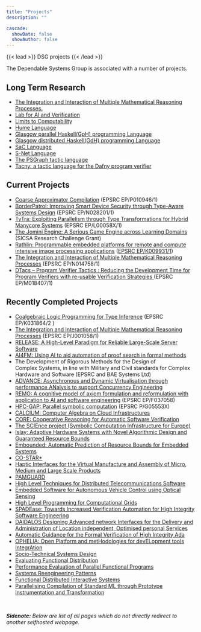 ```yaml
---
title: "Projects"
description: ""

cascade:
  showDate: false
  showAuthor: false
---
```


{{< lead >}}
DSG projects
{{< /lead >}}

<div class="storycontent">
        <p>The Dependable Systems Group is associated with a number of projects.</p>
<h2>Long Term Research</h2>
<ul>
<li><a href="http://www.macs.hw.ac.uk/~air/platform11/">The Integration and Interaction of Multiple Mathematical Reasoning Processes.</a></li>
<li><a href="http://www.laiv.uk">Lab for AI and Verification</a></li>
<li><a href="http://www.macs.hw.ac.uk/~greg/limits%20to%20computability/index.htm">Limits to Computability</a></li>
<li><a href="http://www.macs.hw.ac.uk/~greg/hume/">Hume Language</a></li>
<li><a href="http://www.macs.hw.ac.uk/~dsg/wp/gph/">Glasgow parallel Haskell(GpH) programming Language</a></li>
<li><a href="http://www.macs.hw.ac.uk/~dsg/wp/gdh">Glasgow distributed Haskell(GdH) programming Language</a></li>
<li><a title="The SaC home page" href="http://www.sac-home.org/" target="_blank">SaC Language</a></li>
<li><a title="The S-Net home page" href="http://www.snet-home.org/" target="_blank">S-Net Language</a></li>
<li><a title="PSGraph home page" href="http://ggrov.github.io/tinker/" target="_blank">The PSGraph tactic language</a></li>
<li><a title="Tacny home page" href="https://sites.google.com/site/tacnyproject/" target="_blank">Tacny: a tactic language for the Dafny program verifier</a></li>
</ul>
<h2>Current Projects</h2>
<ul>
<li> <a href="http://gow.epsrc.ac.uk/NGBOViewGrant.aspx?GrantRef=EP/P010946/1">Coarse Approximator Compilation</a> (EPSRC EP/P010946/1)</li>
<li> <a href="http://gow.epsrc.ac.uk/NGBOViewGrant.aspx?GrantRef=EP/N028201/1">BorderPatrol:	Improving Smart Device Security through Type-Aware Systems Design</a> (EPSRC EP/N028201/1)</li>
<li> <a href="http://tytra.org.uk/">TyTra: Exploiting Parallelism through Type Transformations for Hybrid Manycore Systems</a> (EPSRC EP/L00058X/1)</li>
<li> <a href="http://www.macs.hw.ac.uk/~hwloidl/Projects/JominiEngine/">The Jomini Engine: A Serious Game Engine across Learning Domains</a> (SICSA Research Challenge Grant) </li>
<li> <a href="http://rathlin.hw.ac.uk/">Rathlin: Programmable embedded platforms for remote and compute intensive image processing applications</a> (<a href="http://gow.epsrc.ac.uk/NGBOViewGrant.aspx?GrantRef=EP/K009931/1">EPSRC EP/K009931/1</a>) </li>
<li><a href="https://sites.google.com/site/dreamplatformgrant/">The Integration and Interaction of Multiple Mathematical Reasoning Processes</a> (EPSRC EP/N014758/1)</li>
<li><a href="https://sites.google.com/site/dreamplatformgrant/">DTacs – Program Verifier Tactics : Reducing the Development Time for Program Verifiers with re-usable Verification Strategies </a> (EPSRC EP/M018407/1)</li>
</ul>
<h2>Recently Completed Projects</h2>
<ul>
<li> <a href="http://www.macs.hw.ac.uk/~ek19/CoALP/">Coalgebraic Logic Programming for Type Inference</a> (EPSRC EP/K031864/2 ) </li>
<li><a href="http://www.macs.hw.ac.uk/~air/platform11/">The Integration and Interaction of Multiple Mathematical Reasoning Processes</a> (EPSRC EP/J001058/1)</li>
<li><a href="http://www.release-project.eu/">RELEASE: A High-Level Paradigm for Reliable Large-Scale Server Software</a></li>
<li><a href="http://www.ai4fm.org/ ">AI4FM: Using AI to aid automation of proof search in formal methods</a></li>
<li>The Development of Rigorous Methods for the Design of Complex&nbsp;Systems, in line with Military and Civil standards for Complex Hardware and Software (EPSRC and BAE Systems Ltd)</li>
<li><a title="ADVANCE project home page" href="http://www.project-advance.eu/" target="_blank">ADVANCE: Asynchronous and Dynamic Virtualisation through performance ANalysis to support Concurrency Engineering</a></li>
<li><a href="http://www.macs.hw.ac.uk/remo/ ">REMO: A cognitive model of axiom formulation and reformulation with application to AI and software engineering</a> (EPSRC EP/F037058)</li>
<li><a href="http://www-circa.mcs.st-andrews.ac.uk/hpcgap.php">HPC-GAP: Parallel symbolic computation</a> (EPSRC P/G05553X)</li>
<li><a href="http://www.macs.hw.ac.uk/~hwloidl/Projects/CALCIUM.html">CALCIUM: Computer Algebra on Cloud Infrastructures</a></li>
<li><a href="http://www.macs.hw.ac.uk/core/">CORE: Cooperative Reasoning for Automatic Software Verification</a></li>
<li><a href="http://www.symbolic-computation.org/">The SCIEnce project (Symbolic Computation Infrastructure for Europe)</a></li>
<li><a href="http://www.see.ed.ac.uk/~jst/hardware/">Islay: Adaptive Hardware Systems with Novel Algorithmic Design and<br>
Guaranteed Resource Bounds</a></li>
<li><a href="http://www.embounded.org/">Embounded: Automatic Prediction of Resource Bounds for Embedded Systems</a></li>
<li><a href="http://www.costar.hw.ac.uk/">CO-STAR*</a></li>
<li><a href="http://www.shapesearch.net/DTMG/Haptics.htm">Haptic Interfaces for the Virtual Manufacture and Assembly of Micro, Medium and Large Scale Products</a></li>
<li><a href="http://www.pamguard.org/">PAMGUARD</a></li>
<li><a href="http://www.macs.hw.ac.uk/~dsg/wp/telecoms/">High Level Techniques for Distributed Telecommunications Software</a></li>
<li><a href="http://www.macs.hw.ac.uk/~greg/SEAS/">Embedded Software for Autonomous Vehicle Control using Optical Sensing</a></li>
<li><a href="http://www.macs.hw.ac.uk/~dsg/wp/projects/GpHGRID.html">High Level Programming for Computational Grids</a></li>
<li><a href="http://www.macs.hw.ac.uk/spadease">SPADEase: Towards Increased Verification Automation for High Integrity Software Engineering</a></li>
<li><a href="http://www.ist-daidalos.org/">DAIDALOS Designing Advanced network Interfaces for the Delivery and Administration of Location independent, Optimised personal Services</a></li>
<li><a href="http://www.macs.hw.ac.uk/nuspade">Automatic Guidance for the Formal Verification of High Integrity Ada</a></li>
<li><a href="http://www.macs.hw.ac.uk/ophelia/">OPHELIA: Open Platform and metHodologies for devELopment tools IntegrAtion</a></li>
<li><a href="http://www.paccit.gla.ac.uk/">Socio-Technical Systems Design</a></li>
<li><a href="http://www.macs.hw.ac.uk/~trinder/projects">Evaluating Functional Distribution</a></li>
<li><a href="http://www.macs.hw.ac.uk/~trinder/projects">Performance Evaluation of Parallel Functional Programs</a></li>
<li><a href="http://reengineering.ed.ac.uk/">Systems Reengineering Patterns</a></li>
<li><a href="http://www.macs.hw.ac.uk/~trinder/projects">Functional Distributed Interactive Systems</a></li>
<li><a href="http://www.macs.hw.ac.uk/~dsg/wp/projects/pc.html">Parallelising Compilation of Standard ML through Prototype Instrumentation and Transformation</a></li>
</ul>
    </div>

<br>

_**Sidenote:** Below are list of all pages which do not directly redirect to another selfhosted webpage._


